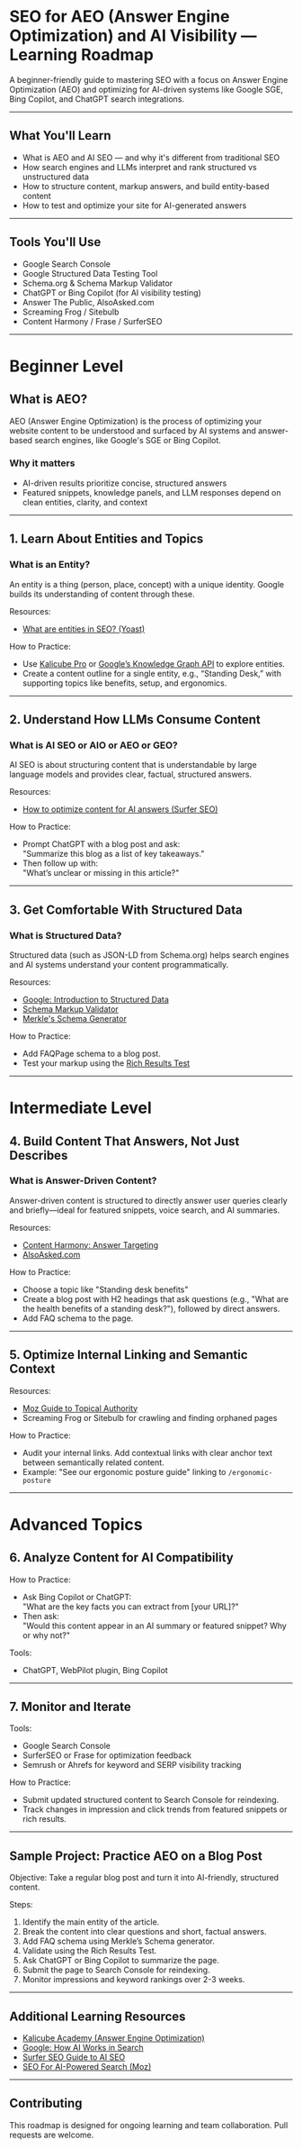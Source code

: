 # SEO for AEO (Answer Engine Optimization) and AI Visibility — Learning Roadmap

A beginner-friendly guide to mastering SEO with a focus on Answer Engine Optimization (AEO) and optimizing for AI-driven systems like Google SGE, Bing Copilot, and ChatGPT search integrations.

---

## What You'll Learn

- What is AEO and AI SEO — and why it's different from traditional SEO
- How search engines and LLMs interpret and rank structured vs unstructured data
- How to structure content, markup answers, and build entity-based content
- How to test and optimize your site for AI-generated answers

---

## Tools You'll Use

- Google Search Console  
- Google Structured Data Testing Tool  
- Schema.org & Schema Markup Validator  
- ChatGPT or Bing Copilot (for AI visibility testing)  
- Answer The Public, AlsoAsked.com  
- Screaming Frog / Sitebulb  
- Content Harmony / Frase / SurferSEO  

---

# Beginner Level

## What is AEO?

AEO (Answer Engine Optimization) is the process of optimizing your website content to be understood and surfaced by AI systems and answer-based search engines, like Google's SGE or Bing Copilot.

### Why it matters

- AI-driven results prioritize concise, structured answers  
- Featured snippets, knowledge panels, and LLM responses depend on clean entities, clarity, and context  

---

## 1. Learn About Entities and Topics

### What is an Entity?

An entity is a thing (person, place, concept) with a unique identity. Google builds its understanding of content through these.

Resources:
- [What are entities in SEO? (Yoast)](https://www.clearscope.io/blog/what-is-an-entity-in-SEO)

How to Practice:
- Use [Kalicube Pro](https://kalicube.pro/) or [Google’s Knowledge Graph API](https://developers.google.com/knowledge-graph) to explore entities.
- Create a content outline for a single entity, e.g., “Standing Desk,” with supporting topics like benefits, setup, and ergonomics.

---

## 2. Understand How LLMs Consume Content

### What is AI SEO or AIO or AEO or GEO?

AI SEO is about structuring content that is understandable by large language models and provides clear, factual, structured answers.

Resources:
- [How to optimize content for AI answers (Surfer SEO)](https://www.icecubedigital.com/blog/seo-revolution-2025-integrating-aio-geo-aeo-sxo-for-explosive-growth/)

How to Practice:
- Prompt ChatGPT with a blog post and ask:  
  "Summarize this blog as a list of key takeaways."  
- Then follow up with:  
  "What’s unclear or missing in this article?"

---

## 3. Get Comfortable With Structured Data

### What is Structured Data?

Structured data (such as JSON-LD from Schema.org) helps search engines and AI systems understand your content programmatically.

Resources:
- [Google: Introduction to Structured Data](https://developers.google.com/search/docs/appearance/structured-data/intro-structured-data)
- [Schema Markup Validator](https://validator.schema.org/)
- [Merkle's Schema Generator](https://technicalseo.com/tools/schema-markup-generator/)

How to Practice:
- Add FAQPage schema to a blog post.
- Test your markup using the [Rich Results Test](https://search.google.com/test/rich-results)

---

# Intermediate Level

## 4. Build Content That Answers, Not Just Describes

### What is Answer-Driven Content?

Answer-driven content is structured to directly answer user queries clearly and briefly—ideal for featured snippets, voice search, and AI summaries.

Resources:
- [Content Harmony: Answer Targeting](https://www.contentharmony.com/blog/answer-engine-optimization/)
- [AlsoAsked.com](https://alsoasked.com/)

How to Practice:
- Choose a topic like "Standing desk benefits"
- Create a blog post with H2 headings that ask questions (e.g., "What are the health benefits of a standing desk?"), followed by direct answers.
- Add FAQ schema to the page.

---

## 5. Optimize Internal Linking and Semantic Context

Resources:
- [Moz Guide to Topical Authority](https://moz.com/blog/topical-authority)
- Screaming Frog or Sitebulb for crawling and finding orphaned pages

How to Practice:
- Audit your internal links. Add contextual links with clear anchor text between semantically related content.
- Example: "See our ergonomic posture guide" linking to `/ergonomic-posture`

---

# Advanced Topics

## 6. Analyze Content for AI Compatibility

How to Practice:
- Ask Bing Copilot or ChatGPT:  
  "What are the key facts you can extract from [your URL]?"
- Then ask:  
  "Would this content appear in an AI summary or featured snippet? Why or why not?"

Tools:
- ChatGPT, WebPilot plugin, Bing Copilot

---

## 7. Monitor and Iterate

Tools:
- Google Search Console
- SurferSEO or Frase for optimization feedback
- Semrush or Ahrefs for keyword and SERP visibility tracking

How to Practice:
- Submit updated structured content to Search Console for reindexing.
- Track changes in impression and click trends from featured snippets or rich results.

---

## Sample Project: Practice AEO on a Blog Post

Objective: Take a regular blog post and turn it into AI-friendly, structured content.

Steps:
1. Identify the main entity of the article.
2. Break the content into clear questions and short, factual answers.
3. Add FAQ schema using Merkle’s Schema generator.
4. Validate using the Rich Results Test.
5. Ask ChatGPT or Bing Copilot to summarize the page.
6. Submit the page to Search Console for reindexing.
7. Monitor impressions and keyword rankings over 2-3 weeks.

---

## Additional Learning Resources

- [Kalicube Academy (Answer Engine Optimization)](https://academy.kalicube.com/)
- [Google: How AI Works in Search](https://blog.google/products/search/search-generative-experience-ai/)
- [Surfer SEO Guide to AI SEO](https://surferseo.com/blog/ai-seo/)
- [SEO For AI-Powered Search (Moz)](https://moz.com/blog/seo-for-ai-powered-search)

---

## Contributing

This roadmap is designed for ongoing learning and team collaboration. Pull requests are welcome.
